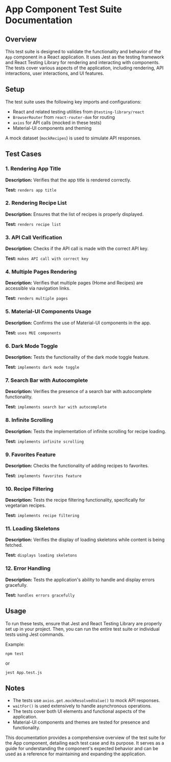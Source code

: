 # App Component Test Suite Documentation

## Overview

This test suite is designed to validate the functionality and behavior of the `App` component in a React application. It uses Jest as the testing framework and React Testing Library for rendering and interacting with components. The tests cover various aspects of the application, including rendering, API interactions, user interactions, and UI features.

## Setup

The test suite uses the following key imports and configurations:

- React and related testing utilities from `@testing-library/react`
- `BrowserRouter` from `react-router-dom` for routing
- `axios` for API calls (mocked in these tests)
- Material-UI components and theming

A mock dataset (`mockRecipes`) is used to simulate API responses.

## Test Cases

### 1. Rendering App Title

**Description:** Verifies that the app title is rendered correctly.

**Test:** `renders app title`

### 2. Rendering Recipe List

**Description:** Ensures that the list of recipes is properly displayed.

**Test:** `renders recipe list`

### 3. API Call Verification

**Description:** Checks if the API call is made with the correct API key.

**Test:** `makes API call with correct key`

### 4. Multiple Pages Rendering

**Description:** Verifies that multiple pages (Home and Recipes) are accessible via navigation links.

**Test:** `renders multiple pages`

### 5. Material-UI Components Usage

**Description:** Confirms the use of Material-UI components in the app.

**Test:** `uses MUI components`

### 6. Dark Mode Toggle

**Description:** Tests the functionality of the dark mode toggle feature.

**Test:** `implements dark mode toggle`

### 7. Search Bar with Autocomplete

**Description:** Verifies the presence of a search bar with autocomplete functionality.

**Test:** `implements search bar with autocomplete`

### 8. Infinite Scrolling

**Description:** Tests the implementation of infinite scrolling for recipe loading.

**Test:** `implements infinite scrolling`

### 9. Favorites Feature

**Description:** Checks the functionality of adding recipes to favorites.

**Test:** `implements favorites feature`

### 10. Recipe Filtering

**Description:** Tests the recipe filtering functionality, specifically for vegetarian recipes.

**Test:** `implements recipe filtering`

### 11. Loading Skeletons

**Description:** Verifies the display of loading skeletons while content is being fetched.

**Test:** `displays loading skeletons`

### 12. Error Handling

**Description:** Tests the application's ability to handle and display errors gracefully.

**Test:** `handles errors gracefully`

## Usage

To run these tests, ensure that Jest and React Testing Library are properly set up in your project. Then, you can run the entire test suite or individual tests using Jest commands.

Example:
```
npm test
```
or
```
jest App.test.js
```

## Notes

- The tests use `axios.get.mockResolvedValue()` to mock API responses.
- `waitFor()` is used extensively to handle asynchronous operations.
- The tests cover both UI elements and functional aspects of the application.
- Material-UI components and themes are tested for presence and functionality.

This documentation provides a comprehensive overview of the test suite for the App component, detailing each test case and its purpose. It serves as a guide for understanding the component's expected behavior and can be used as a reference for maintaining and expanding the application.